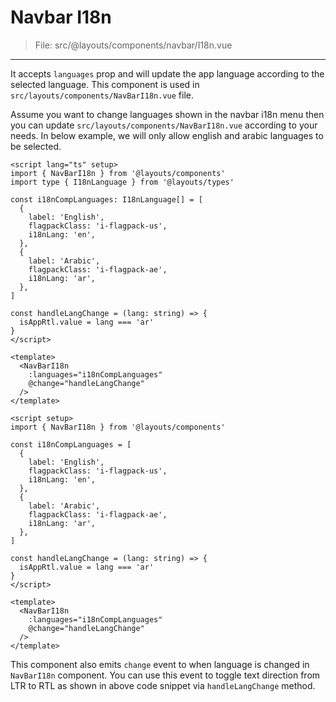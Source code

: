 # Navbar I18n

> File: src/@layouts/components/navbar/I18n.vue

---

It accepts `languages` prop and will update the app language according to the selected language. This component is used in `src/layouts/components/NavBarI18n.vue` file.

Assume you want to change languages shown in the navbar i18n menu then you can update `src/layouts/components/NavBarI18n.vue` according to your needs. In below example, we will only allow english and arabic languages to be selected.

<code-group>
<code-block title="TS">

```vue
<script lang="ts" setup>
import { NavBarI18n } from '@layouts/components'
import type { I18nLanguage } from '@layouts/types'

const i18nCompLanguages: I18nLanguage[] = [
  {
    label: 'English',
    flagpackClass: 'i-flagpack-us',
    i18nLang: 'en',
  },
  {
    label: 'Arabic',
    flagpackClass: 'i-flagpack-ae',
    i18nLang: 'ar',
  },
]

const handleLangChange = (lang: string) => {
  isAppRtl.value = lang === 'ar'
}
</script>

<template>
  <NavBarI18n
    :languages="i18nCompLanguages"
    @change="handleLangChange"
  />
</template>
```

</code-block>

<code-block title="JS">

```vue
<script setup>
import { NavBarI18n } from '@layouts/components'

const i18nCompLanguages = [
  {
    label: 'English',
    flagpackClass: 'i-flagpack-us',
    i18nLang: 'en',
  },
  {
    label: 'Arabic',
    flagpackClass: 'i-flagpack-ae',
    i18nLang: 'ar',
  },
]

const handleLangChange = (lang: string) => {
  isAppRtl.value = lang === 'ar'
}
</script>

<template>
  <NavBarI18n
    :languages="i18nCompLanguages"
    @change="handleLangChange"
  />
</template>
```

</code-block>
</code-group>

This component also emits `change` event to when language is changed in `NavBarI18n` component. You can use this event to toggle text direction from LTR to RTL as shown in above code snippet via `handleLangChange` method.
